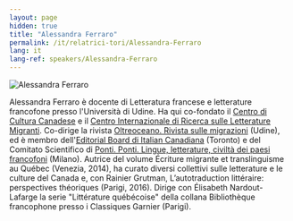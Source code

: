 ```yaml
---
layout: page
hidden: true
title: "Alessandra Ferraro"
permalink: /it/relatrici-tori/Alessandra-Ferraro
lang: it
lang-ref: speakers/Alessandra-Ferraro
---
```


![Alessandra Ferraro](/assets/speakers/Portrait_Ferraro.jpg)

Alessandra Ferraro è docente di Letteratura francese e letterature francofone presso l'Università di Udine. Ha qui co-fondato il [Centro di Cultura Canadese](https://www.uniud.it/it/ateneo-uniud/ateneo-uniud-organizzazione/altre-strutture/ccc) e il [Centro Internazionale di Ricerca sulle Letterature Migranti](https://www.uniud.it/it/ricerca/progetti/cilm/oltreoceano-cilm). Co-dirige la rivista [Oltreoceano. Rivista sulle migrazioni](https://riviste.lineaedizioni.it/index.php/oltreoceano/index) (Udine), ed è membro dell'[Editorial Board di Italian Canadiana](https://www.italianstudies.utoronto.ca/research/italian-canadiana) (Toronto) e del Comitato Scientifico di [Ponti. Ponti. Lingue, letterature, civiltà dei paesi francofoni](https://www.italianstudies.utoronto.ca/research/italian-canadiana) (Milano). Autrice del volume Écriture migrante et translinguisme au Québec (Venezia, 2014), ha curato diversi collettivi sulle letterature e le culture del Canada e, con Rainier Grutman, L’autotraduction littéraire: perspectives théoriques (Parigi, 2016). Dirige con Élisabeth Nardout-Lafarge la serie "Littérature québécoise" della collana Bibliothèque francophone presso i Classiques Garnier (Parigi).
